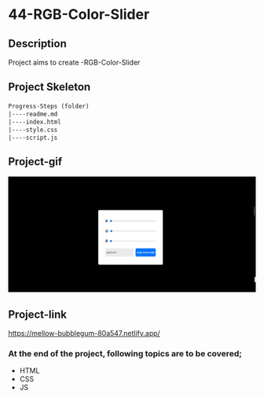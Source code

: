 # 44-RGB-Color-Slider
## Description
Project aims to create -RGB-Color-Slider
## Project Skeleton
```
Progress-Steps (folder)
|----readme.md
|----index.html
|----style.css
|----script.js
```
## Project-gif
![IOS-Calculator](https://github.com/achieve-software/achieve-software/blob/main/img/rgb%20color%20slider.gif?raw=true)
## Project-link
https://mellow-bubblegum-80a547.netlify.app/
### At the end of the project, following topics are to be covered;
- HTML
- CSS
- JS

